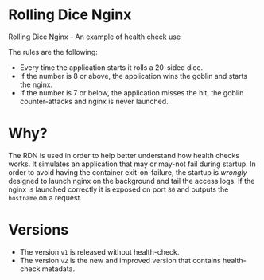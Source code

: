 # Rolling Dice Nginx

Rolling Dice Nginx - An example of health check use

The rules are the following:

- Every time the application starts it rolls a 20-sided dice.
- If the number is 8 or above, the application wins the goblin and starts the nginx.
- If the number is 7 or below, the application misses the hit, the goblin counter-attacks and nginx is never launched.

# Why?

The RDN is used in order to help better understand how health checks works. It simulates an application that may or may-not fail during startup.
In order to avoid having the container exit-on-failure, the startup is _wrongly_ designed to launch nginx on the background and tail the access logs.
If the nginx is launched correctly it is exposed on port `80` and outputs the `hostname` on a request.

# Versions

- The version `v1` is released without health-check.
- The version `v2` is the new and improved version that contains health-check metadata.
